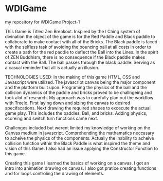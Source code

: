 # WDIGame
my repository for WDIGame Project-1

This Game is Titled Zen Breakout.  Inspired by the I Ching system of divination the object of the game is for the Red Paddle and Black paddle to collaborate to make contact with all of the Bricks.
The Black paddle is faced with the selfless task of avoiding the bouncing ball at all costs in order to create a path for the red paddle to deflect the Ball into the Lines.
In the spirit of ZEN Buddhism, there is no consequence if the Black paddle makes contact with the Ball. The ball passes through the black paddle.   Serving as a casual reminder that all is actually an illusion. 

TECHNOLOGIES USED: In the making of this game HTML, CSS and Javascript were utilized. The javascript canvas being the major component and the platform built upon.
Programing the physics of the ball and the collision dynamics of the paddle and bricks proved to be challngeing and took alot of research. 
My approach was to carefully plan out the workflow with Treelo.  First laying down and sizing the canvas to desired specifacations. Next drawing the required shapes to excecute the actual game play.  This includes the paddles, Ball, and bricks.
Adding physics, scoreing and switch turn functions came next. 

Challenges included but werent limited my knowledge of working on the Canvas medium in javascript.  Comprehending the mathamatics neccasary to 
acheive the physics of the components.  Actually the inability to acheive collision function within the Black Paddle is what inspired the theme and vision of this Game.
I also had an issue applying the Constructor Function to this game. 

Creating this game I learned the basics of working on a canvas.  I got an intro into animation drawing on canvas.  I also got pratice creating functions and for loops controling the drawing of elements.
